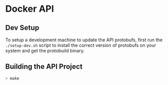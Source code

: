 # Docker API

## Dev Setup

To setup a development machine to update the API protobufs, first run the  `./setup-dev.sh` script to install the correct version of protobufs on your system and get the protobuild binary.

## Building the API Project

```bash
> make
```
